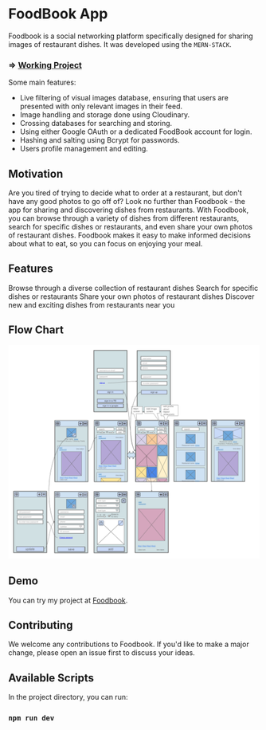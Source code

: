 # FoodBook App

Foodbook is a social networking platform specifically designed for sharing images of restaurant dishes. It was developed using the `MERN-STACK`.

### => [Working Project](https://foodbook.onrender.com)

Some main features:

- Live filtering of visual images database, ensuring that users are presented with only relevant images in their feed.
- Image handling and storage done using Cloudinary.
- Crossing databases for searching and storing.
- Using either Google OAuth or a dedicated FoodBook account for login.
- Hashing and salting using Bcrypt for passwords.
- Users profile management and editing.

## Motivation

Are you tired of trying to decide what to order at a restaurant, but don't have any good photos to go off of? Look no further than Foodbook - the app for sharing and discovering dishes from restaurants. With Foodbook, you can browse through a variety of dishes from different restaurants, search for specific dishes or restaurants, and even share your own photos of restaurant dishes. Foodbook makes it easy to make informed decisions about what to eat, so you can focus on enjoying your meal.

## Features

Browse through a diverse collection of restaurant dishes
Search for specific dishes or restaurants
Share your own photos of restaurant dishes
Discover new and exciting dishes from restaurants near you

## Flow Chart

![foodbook-user-flow-Drawings](./frontend/src/assets/foodbook-flow-Drawings.png)

## Demo

You can try my project at [Foodbook](https://foodbook.onrender.com).

## Contributing

We welcome any contributions to Foodbook. If you'd like to make a major change, please open an issue first to discuss your ideas.

## Available Scripts

In the project directory, you can run:

### `npm run dev`

<!-- ![](ezgif.com-gif-maker.gif)
https://www.youtube.com/watch?v=sEdxyZksgM8 -->
